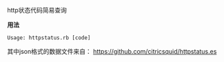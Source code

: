 http状态代码简易查询

**用法**

    Usage: httpstatus.rb [code]

其中json格式的数据文件来自：  https://github.com/citricsquid/httpstatus.es

